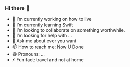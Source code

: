 ### Hi there 👋

<!--
**bpzhang/bpzhang** is a ✨ _special_ ✨ repository because its `README.md` (this file) appears on your GitHub profile.

Here are some ideas to get you started:
-->
- 🔭 I’m currently working on how to live
- 🌱 I’m currently learning Swift
- 👯 I’m looking to collaborate on something worthwhile.
- 🤔 I’m looking for help with ...
- 💬 Ask me about ever you want
- 📫 How to reach me: Now U Done
- 😄 Pronouns: ...
- ⚡ Fun fact: travel and not at home

